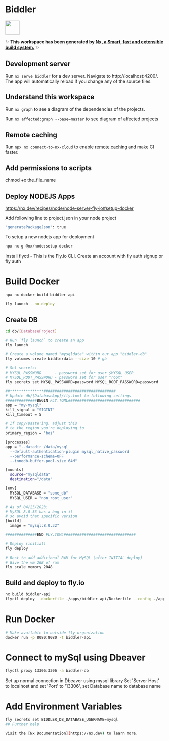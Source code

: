 # Biddler

<a alt="Nx logo" href="https://nx.dev" target="_blank" rel="noreferrer"><img src="https://raw.githubusercontent.com/nrwl/nx/master/images/nx-logo.png" width="45"></a>

✨ **This workspace has been generated by [Nx, a Smart, fast and extensible build system.](https://nx.dev)** ✨

## Development server

Run `nx serve biddler` for a dev server. Navigate to http://localhost:4200/. The app will automatically reload if you change any of the source files.

## Understand this workspace

Run `nx graph` to see a diagram of the dependencies of the projects.

Run `nx affected:graph --base=master` to see diagram of affected projects

## Remote caching

Run `npx nx connect-to-nx-cloud` to enable [remote caching](https://nx.app) and make CI faster.

## Add permissions to scripts

chmod +x the_file_name

## Deploy NODEJS Apps
https://nx.dev/recipes/node/node-server-fly-io#setup-docker

Add following line to project.json in your node project
```bash
"generatePackageJson": true
```

To setup a new nodejs app for deployment
```bash
npx nx g @nx/node:setup-docker
```

Install flyctl - This is the Fly.io CLI.
Create an account with fly auth signup or fly auth

# Build Docker
```bash
npx nx docker-build biddler-api      
```

```bash
fly launch --no-deploy
```

## Create DB 

```bash
cd db/[DatabaseProject]

# Run `fly launch` to create an app
fly launch

# Create a volume named "mysqldata" within our app "biddler-db"
fly volumes create biddlerdata --size 10 # gb

# Set secrets:
# MYSQL_PASSWORD      - password set for user $MYSQL_USER
# MYSQL_ROOT_PASSWORD - password set for user "root"
fly secrets set MYSQL_PASSWORD=password MYSQL_ROOT_PASSWORD=password

##***************################################
# Update db/[DatabaseApp]/fly.toml to following settings
##############BEGIN FLY.TOML################################
app = "my-mysql"
kill_signal = "SIGINT"
kill_timeout = 5

# If copy/paste'ing, adjust this
# to the region you're deploying to
primary_region = "bos"

[processes]
app = "--datadir /data/mysql 
  --default-authentication-plugin mysql_native_password 
  --performance-schema=OFF 
  --innodb-buffer-pool-size 64M"

[mounts]
  source="mysqldata"
  destination="/data"

[env]
  MYSQL_DATABASE = "some_db"
  MYSQL_USER = "non_root_user"

# As of 04/25/2023:
# MySQL 8.0.33 has a bug in it
# so avoid that specific version
[build]
  image = "mysql:8.0.32"

##############END FLY.TOML################################

# Deploy (initial)
fly deploy

# Best to add additional RAM for MySQL (after INITIAL deploy)
# Give the vm 2GB of ram
fly scale memory 2048
```

## Build and deploy to fly.io
```bash
nx build biddler-api
flyctl deploy --dockerfile ./apps/biddler-api/Dockerfile --config ./apps/biddler-api/fly.toml
```
# Run Docker
```bash
# Make available to outside fly organization 
docker run -p 8080:8080 -t biddler-api
```

# Connect to mySql using Dbeaver
```bash
flyctl proxy 13306:3306 -a biddler-db
```

Set up normal connection in Dbeaver using mysql library
Set 'Server Host' to localhost and set 'Port' to '13306', set Database name to database name
# Add Environment Variables

```bash
fly secrets set BIDDLER_DB_DATABASE_USERNAME=mysql
## Further help

Visit the [Nx Documentation](https://nx.dev) to learn more.
